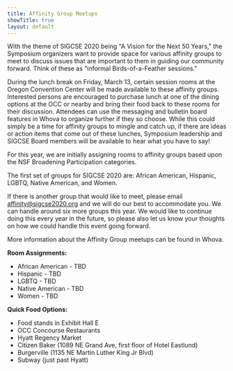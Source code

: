 ```yaml
---
title: Affinity Group Meetups
showTitle: true
layout: default
---
```


With the theme of SIGCSE 2020 being "A Vision for the Next 50 Years," the Symposium organizers want to provide space for various affinity groups to meet to discuss issues that are important to them in guiding our community forward.  Think of these as "informal Birds-of-a-Feather sessions."

During the lunch break on Friday, March 13, certain session rooms at the Oregon Convention Center will be made available to these affinity groups.  Interested persons are encouraged to purchase lunch at one of the dining options at the OCC or nearby and bring their food back to these rooms for their discussion.  Attendees can use the messaging and bulletin board features in Whova to organize further if they so choose.  While this could simply be a time for affinity groups to mingle and catch up, if there are ideas or action items that come out of these lunches, Symposium leadership and SIGCSE Board members will be available to hear what you have to say!

For this year, we are initially assigning rooms to affinity groups based upon the NSF Broadening Participation categories.

The first set of groups for SIGCSE 2020 are: African American, Hispanic, LGBTQ, Native American, and Women.

If there is another group that would like to meet, please email [affinity@sigcse2020.org](mailto:affinity@sigcse2020.org) and we will do our best to accommodate you.  We can handle around six more groups this year.  We would like to continue doing this every year in the future, so please also let us know your thoughts on how we could handle this event going forward.

More information about the Affinity Group meetups can be found in Whova.


**Room Assignments:**

  * African American - TBD
  * Hispanic - TBD
  * LGBTQ - TBD
  * Native American - TBD
  * Women - TBD

**Quick Food Options:** 

  * Food stands in Exhibit Hall E
  * OCC Concourse Restaurants
  * Hyatt Regency Market
  * Citizen Baker (1089 NE Grand Ave, first floor of Hotel Eastlund)
  * Burgerville (1135 NE Martin Luther King Jr Blvd)
  * Subway (just past Hyatt)